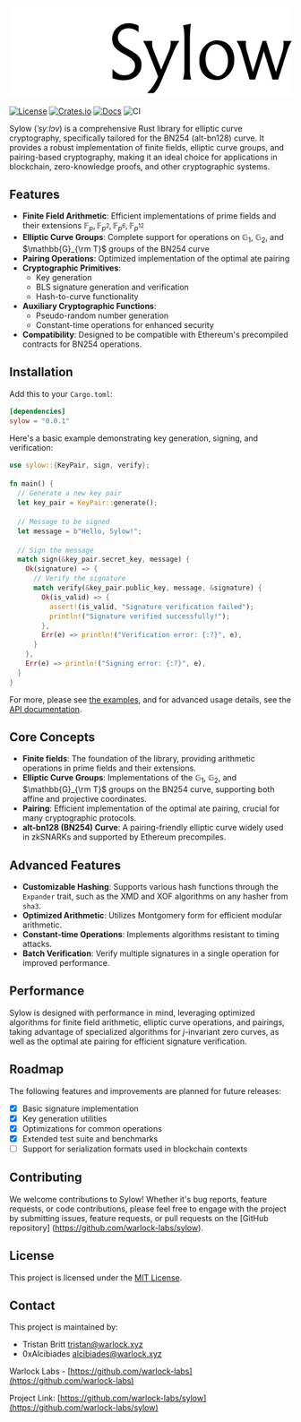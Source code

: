 ![Logo](./sylow.png)

[![License](https://img.shields.io/crates/l/sylow)](https://choosealicense.com/licenses/mit/)
[![Crates.io](https://img.shields.io/crates/v/sylow)](https://crates.io/crates/sylow)
[![Docs](https://img.shields.io/crates/v/sylow?color=blue&label=docs)](https://docs.rs/sylow/)
![CI](https://github.com/warlock-labs/sylow/actions/workflows/CI.yml/badge.svg)

Sylow (*ˈsyːlɔv*) is a comprehensive Rust library for elliptic curve cryptography, specifically tailored for the BN254 
(alt-bn128) curve. It provides a robust implementation of finite fields, elliptic curve groups, and pairing-based 
cryptography, making it an ideal choice for applications in blockchain, zero-knowledge proofs, and other cryptographic 
systems.

## Features

- **Finite Field Arithmetic**: Efficient implementations of prime fields and their extensions $\mathbb{F}_ {p}, \mathbb
  {F}_ {p^2}, 
  \mathbb{F}_ {p^6}, 
  \mathbb{F}_{p^{12}}$
- **Elliptic Curve Groups**: Complete support for operations on $\mathbb{G}_ 1$, $\mathbb{G}_  2$, and $\mathbb{G}_{\rm 
  T}$ groups of the BN254 curve
- **Pairing Operations**: Optimized implementation of the optimal ate pairing
- **Cryptographic Primitives**:
  - Key generation 
  - BLS signature generation and verification
  - Hash-to-curve functionality
- **Auxiliary Cryptographic Functions**:
  - Pseudo-random number generation
  - Constant-time operations for enhanced security
- **Compatibility**: Designed to be compatible with Ethereum's precompiled contracts for BN254 operations.

## Installation

Add this to your `Cargo.toml`:

```toml
[dependencies]
sylow = "0.0.1"
```

Here's a basic example demonstrating key generation, signing, and verification:

```rust
use sylow::{KeyPair, sign, verify};

fn main() {
  // Generate a new key pair
  let key_pair = KeyPair::generate();

  // Message to be signed
  let message = b"Hello, Sylow!";

  // Sign the message
  match sign(&key_pair.secret_key, message) {
    Ok(signature) => {
      // Verify the signature
      match verify(&key_pair.public_key, message, &signature) {
        Ok(is_valid) => {
          assert!(is_valid, "Signature verification failed");
          println!("Signature verified successfully!");
        },
        Err(e) => println!("Verification error: {:?}", e),
      }
    },
    Err(e) => println!("Signing error: {:?}", e),
  }
}
```

For more, please see [the examples](https://github.com/warlock-labs/sylow/tree/main/examples), and for 
advanced usage details, see the [API documentation](https://docs.rs/sylow).

## Core Concepts

- **Finite fields**: The foundation of the library, providing arithmetic operations in prime fields and their extensions.
- **Elliptic Curve Groups**: Implementations of the $\mathbb{G}_ 1$, $\mathbb{G}_  2$, and $\mathbb{G}_{\rm
  T}$ groups on the BN254 curve, supporting both affine and projective coordinates.
- **Pairing**: Efficient implementation of the optimal ate pairing, crucial for many cryptographic protocols.
- **alt-bn128 (BN254) Curve**: A pairing-friendly elliptic curve widely used in zkSNARKs and supported by Ethereum precompiles.

## Advanced Features

- **Customizable Hashing**: Supports various hash functions through the `Expander` trait, such as the XMD and XOF 
  algorithms on any hasher from `sha3`.
- **Optimized Arithmetic**: Utilizes Montgomery form for efficient modular arithmetic.
- **Constant-time Operations**: Implements algorithms resistant to timing attacks.
- **Batch Verification**: Verify multiple signatures in a single operation for improved performance.

## Performance

Sylow is designed with performance in mind, leveraging optimized algorithms for finite field arithmetic, elliptic curve 
operations, and pairings, taking advantage of specialized algorithms for $j$-invariant zero curves, as well as the 
optimal ate pairing for efficient signature verification. 

## Roadmap

The following features and improvements are planned for future releases:

- [x] Basic signature implementation
- [x] Key generation utilities
- [x] Optimizations for common operations
- [x] Extended test suite and benchmarks
- [ ] Support for serialization formats used in blockchain contexts

## Contributing

We welcome contributions to Sylow! Whether it's bug reports, feature requests, or code contributions, please feel free 
to engage with the project by submitting issues, feature requests, or pull requests on the [GitHub repository]
(https://github.com/warlock-labs/sylow).

## License

This project is licensed under the [MIT License](https://choosealicense.com/licenses/mit/).

## Contact

This project is maintained by:
- Tristan Britt [tristan@warlock.xyz](mailto:tristan@warlock.xyz)
- 0xAlcibiades [alcibiades@warlock.xyz](mailto:alcibiades@warlock.xyz)

Warlock Labs - [https://github.com/warlock-labs](https://github.com/warlock-labs)

Project Link: [https://github.com/warlock-labs/sylow](https://github.com/warlock-labs/sylow)